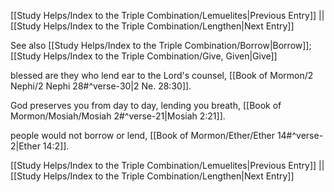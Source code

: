 [[Study Helps/Index to the Triple Combination/Lemuelites|Previous Entry]]  ||  [[Study Helps/Index to the Triple Combination/Lengthen|Next Entry]]

 See also [[Study Helps/Index to the Triple Combination/Borrow|Borrow]]; [[Study Helps/Index to the Triple Combination/Give, Given|Give]]

 blessed are they who lend ear to the Lord's counsel, [[Book of Mormon/2 Nephi/2 Nephi 28#^verse-30|2 Ne. 28:30]].

 God preserves you from day to day, lending you breath, [[Book of Mormon/Mosiah/Mosiah 2#^verse-21|Mosiah 2:21]].

 people would not borrow or lend, [[Book of Mormon/Ether/Ether 14#^verse-2|Ether 14:2]].

[[Study Helps/Index to the Triple Combination/Lemuelites|Previous Entry]]  ||  [[Study Helps/Index to the Triple Combination/Lengthen|Next Entry]]